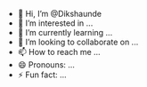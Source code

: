 - 👋 Hi, I’m @Dikshaunde
- 👀 I’m interested in ...
- 🌱 I’m currently learning ...
- 💞️ I’m looking to collaborate on ...
- 📫 How to reach me ...
- 😄 Pronouns: ...
- ⚡ Fun fact: ...

<!---
Dikshaunde/Dikshaunde is a ✨ special ✨ repository because its `README.md` (this file) appears on your GitHub profile.
You can click the Preview link to take a look at your changes.
--->
